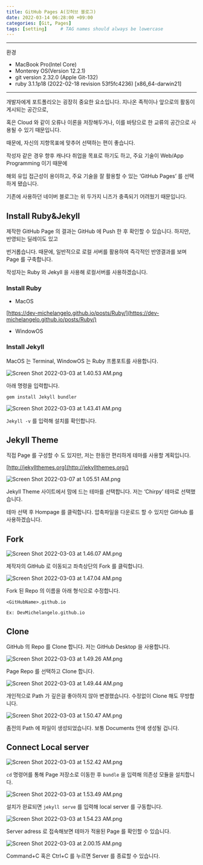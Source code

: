 ```yaml
---
title: GitHub Pages A(깃허브 블로그)
date: 2022-03-14 06:28:00 +09:00
categories: [Git, Pages]
tags: [setting]     # TAG names should always be lowercase
---
```


---

환경

- MacBook Pro(Intel Core)
- Monterey OS(Version 12.2.1)
- git version 2.32.0 (Apple Git-132)
- ruby 3.1.1p18 (2022-02-18 revision 53f5fc4236) [x86_64-darwin21]

---

개발자에게 포트폴리오는 굉장히 중요한 요소입니다. 지나온 족적이나 앞으로의 활동이 게시되는 공간으로,

혹은 Cloud 와 같이 오류나 이론을 저장해두거나, 이를 바탕으로 한 교류의 공간으로 사용될 수 있기 때문입니다. 

때문에, 자신의 지향목표에 맞추어 선택하는 편이 좋습니다.

작성자 같은 경우 향후 캐나다 취업을 목표로 하기도 하고, 주요 기술이 Web/App Programming 이기 때문에 

해외 유입 접근성이 용이하고, 주요 기술을 잘 활용할 수 있는 ‘GitHub Pages’ 를 선택하게 됐습니다.

기존에 사용하던 네이버 블로그는 위 두가지 니즈가 충족되기 어려웠기 때문입니다.

## Install Ruby&Jekyll

제작한 GitHub Page 의 결과는 GitHub 에 Push 한 후 확인할 수 있습니다. 하지만, 반영되는 딜레이도 있고

번거롭습니다. 때문에, 일반적으로 로컬 서버를 활용하여 즉각적인 반영결과를 보며 Page 를 구축합니다.

작성자는 Ruby 와 Jekyll 을 사용해 로컬서버를 사용하겠습니다. 

### Install Ruby

- MacOS

[https://dev-michelangelo.github.io/posts/Ruby/](https://dev-michelangelo.github.io/posts/Ruby/)

- WindowOS

 

### Install Jekyll

MacOS 는 Terminal, WindowOS 는 Ruby 프롬포트를 사용합니다.

![Screen Shot 2022-03-03 at 1.40.53 AM.png](/Post_img/Git/PagesA/1.png)

아래 명령을 입력합니다.

```
gem install Jekyll bundler
```

![Screen Shot 2022-03-03 at 1.43.41 AM.png](/Post_img/Git/PagesA/2.png)

`Jekyll -v` 를 입력해 설치를 확인합니다.

## Jekyll Theme

직접 Page 를 구성할 수 도 있지만, 저는 한동안 편리하게 테마를 사용할 계획입니다.

[http://jekyllthemes.org](http://jekyllthemes.org/) 

![Screen Shot 2022-03-07 at 1.05.51 AM.png](/Post_img/Git/PagesA/3.png)

Jekyll Theme 사이트에서 맘에 드는 테마를 선택합니다. 저는 ‘Chirpy’ 테마로 선택했습니다.

테마 선택 후 Hompage 를 클릭합니다. 압축파일을 다운로드 할 수 있지만 GitHub 를 사용하겠습니다.

## Fork

![Screen Shot 2022-03-03 at 1.46.07 AM.png](/Post_img/Git/PagesA/4.png)

제작자의 GitHub 로 이동되고 좌측상단의 Fork 를 클릭합니다.

![Screen Shot 2022-03-03 at 1.47.04 AM.png](/Post_img/Git/PagesA/5.png)

Fork 된 Repo 의 이름을 아래 형식으로 수정합니다.

```
<GitHubName>.github.io

Ex: DevMichelangelo.github.io
```

 

## Clone

GitHub 의 Repo 를 Clone 합니다. 저는 GitHub Desktop 을 사용합니다.

![Screen Shot 2022-03-03 at 1.49.26 AM.png](/Post_img/Git/PagesA/6.png)

Page Repo 를 선택하고 Clone 합니다.

![Screen Shot 2022-03-03 at 1.49.44 AM.png](/Post_img/Git/PagesA/7.png)

개인적으로 Path 가 깊은걸 좋아하지 않아 변경했습니다. 수정없이 Clone 해도 무방합니다.

![Screen Shot 2022-03-03 at 1.50.47 AM.png](/Post_img/Git/PagesA/8.png)

좀전의 Path 에 파일이 생성되었습니다. 보통 Documents 안에 생성될 겁니다.

## Connect Local server

![Screen Shot 2022-03-03 at 1.52.42 AM.png](/Post_img/Git/PagesA/9.png)

`cd` 명령어를 통해 Page 저장소로 이동한 후 `bundle` 을 입력해 의존성 모듈을 설치합니다.

![Screen Shot 2022-03-03 at 1.53.49 AM.png](/Post_img/Git/PagesA/10.png)

설치가 완료되면 `jekyll serve` 를 입력해 local server 를 구동합니다.

![Screen Shot 2022-03-03 at 1.54.23 AM.png](/Post_img/Git/PagesA/11.png)

Server adress 로 접속해보면 테마가 적용된 Page 를 확인할 수 있습니다.

![Screen Shot 2022-03-03 at 2.00.15 AM.png](/Post_img/Git/PagesA/12.png)

Command+C 혹은 Ctrl+C 를 누르면 Server 를 종료할 수 있습니다.
